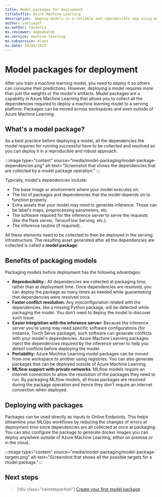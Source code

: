 ```yaml
---
title: Model packages for deployment
titleSuffix: Azure Machine Learning
description:  Deploy models in a reliable and reproducible way using model packages in Azure Machine Learning.
author: santiagxf
ms.author: fasantia
ms.reviewer: mopeakande
ms.service: machine-learning
ms.subservice: mlops
ms.date: 10/04/2023
---
```


# Model packages for deployment

After you train a machine learning model, you need to deploy it so others can consume their predictions. However, deploying a model requires more than just the weights or the model's artifacts. Model packages are a capability in Azure Machine Learning that allows you to collect all the dependencies required to deploy a machine learning model to a serving platform. Packages can be moved across workspaces and even outside of Azure Machine Learning.

## What's a model package?

As a best practice before deploying a model, all the dependencies the model requires for running successful have to be collected and resolved so you can deploy it in a reproducible and robust approach.

:::image type="content" source="media/model-packaging/model-package-dependencies.png" alt-text="Screenshot that shows the dependencies that are collected by a model package operation." :::

Typically, model's dependencies include:

* The base image or environment where your model executes on.
* The list of packages and dependencies that the model depends on to function properly.
* Extra assets that your model may need to generate inference. Those can be label's maps, preprocessing parameters, etc.
* The software required for the inference server to serve the requests (like the flask server, TensorFlow Serving, etc.).
* The inference routine (if required).

All these elements need to be collected to then be deployed in the serving infrastructure. The resulting asset generated after all the dependencies are collected is called a **model package**.


## Benefits of packaging models

Packaging models before deployment has the following advantages:

* **Reproducibility:**: All dependencies are collected at packaging time, rather than at deployment time. Once dependencies are resolved, you can deploy the package as many times as needed while guaranteeing that dependencies were resolved once.
* **Faster conflict resolution:** Any misconfiguration related with the dependencies, like a missing Python package, will be detected while packaging the model. You don't need to deploy the model to discover such issue.
* **Easier integration with the inference server:** Because the inference server you're using may need specific software configurations (for instance, Torch Serve package), such software can generate conflicts with your model's dependencies. Azure Machine Learning packages inject the dependencies required by the inference server to help you detect conflicts before deploying the model.
* **Portability:** Azure Machine Learning model packages can be moved from one workspace to another using registries. You can also generate packages that can be deployed outside of Azure Machine Learning.
* **MLflow support with private networks**: MLflow models require an internet connection to allow the resolution of the packages they need to run. By packaging MLflow models, all those packages are resolved during the package operation and hence they don't require an internet connection when deployed.

## Deploying with packages

Packages can be used directly as inputs to Online Endpoints. This helps streamline your MLOps workflows by reducing the changes of errors at deployment time since dependencies are all collected at once at packaging. You can also configure the package to generate docker images you can deploy anywhere outside of Azure Machine Learning, either on premise or in the cloud.

:::image type="content" source="media/model-packaging/model-package-targets.png" alt-text="Screenshot that shows all the possible targets for a model package.":::

## Next steps

> [!div class="nextstepaction"]
> [Create your first model package](how-to-package-models.md)
